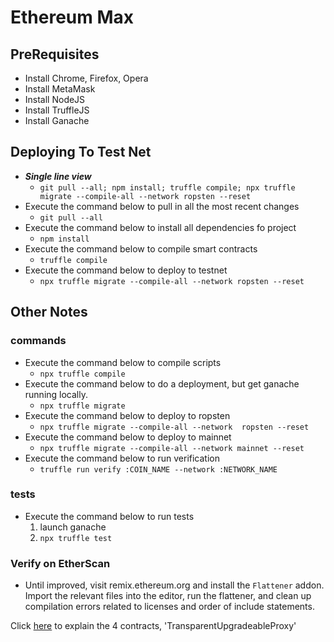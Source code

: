 # Ethereum Max


## PreRequisites
* Install Chrome, Firefox, Opera
* Install MetaMask
* Install NodeJS
* Install TruffleJS
* Install Ganache


## Deploying To Test Net
* **_Single line view_**
	* `git pull --all; npm install; truffle compile; npx truffle migrate --compile-all --network ropsten --reset`
* Execute the command below to pull in all the most recent changes
    * `git pull --all`
* Execute the command below to install all dependencies fo project
    * `npm install`
* Execute the command below to compile smart contracts
    * `truffle compile`
* Execute the command below to deploy to testnet
    * `npx truffle migrate --compile-all --network ropsten --reset`

## Other Notes
### commands
* Execute the command below to compile scripts
    * `npx truffle compile`
* Execute the command below to do a deployment, but get ganache running locally.
    * `npx truffle migrate`
* Execute the command below to deploy to ropsten
    * `npx truffle migrate --compile-all --network  ropsten --reset`
* Execute the command below to deploy to mainnet
    * `npx truffle migrate --compile-all --network mainnet --reset`
* Execute the command below to run verification
    * `truffle run verify :COIN_NAME --network :NETWORK_NAME`
### tests
* Execute the command below to run tests
    1. launch ganache
    2. `npx truffle test`

### Verify on EtherScan
* Until improved, visit remix.ethereum.org and install the `Flattener` addon.  Import the relevant files into the editor, run the flattener, and clean up compilation errors related to licenses and order of include statements.

Click [here](https://docs.openzeppelin.com/upgrades-plugins/1.x/proxies#transparent-proxies-and-function-clashes)  to explain the 4 contracts, 'TransparentUpgradeableProxy'